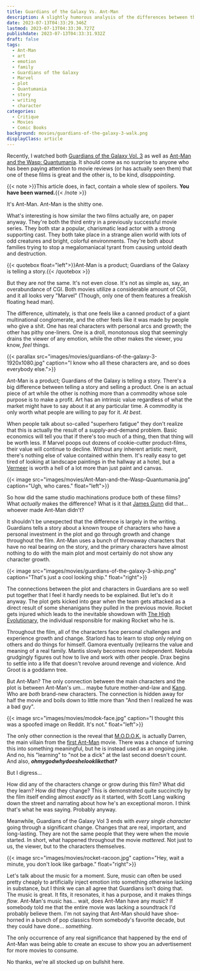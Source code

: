 ```yaml
---
title: Guardians of the Galaxy Vs. Ant-Man
description: A slightly humorous analysis of the differences between the third Guardians of the Galaxy movie and the third Ant-Man movie
date: 2023-07-13T04:33:29.346Z
lastmod: 2023-07-13T04:33:30.727Z
publishdate: 2023-07-13T04:33:31.932Z
draft: false
tags:
  - Ant-Man
  - art
  - emotion
  - family
  - Guardians of the Galaxy
  - Marvel
  - plot
  - Quantumania
  - story
  - writing
  - character
categories:
  - Critique
  - Movies
  - Comic Books
background: movies/guardians-of-the-galaxy-3-walk.png
displayClass: article
---
```


Recently, I watched both [Guardians of the Galaxy Vol. 3](https://en.wikipedia.org/wiki/Guardians_of_the_Galaxy_Vol._3 "The good one") as well as [Ant-Man and the Wasp: Quantumania](https://en.wikipedia.org/wiki/Ant-Man_and_the_Wasp:_Quantumania "The bad one"). It should come as no surprise to anyone who has been paying attention to movie reviews (or has actually seen them) that one of these films is great and the other is, to be kind, *disappointing*.

<!--more-->

{{< note >}}This article does, in fact, contain a whole slew of spoilers. **You have been warned.**{{< /note >}}

It's Ant-Man. Ant-Man is the shitty one.

What's interesting is how similar the two films actually are, on paper anyway. They're both the third entry in a previously successful movie series. They both star a popular, charismatic lead actor with a strong supporting cast. They both take place in a strange alien world with lots of odd creatures and bright, colorful environments. They're both about families trying to stop a megalomaniacal tyrant from causing untold death and destruction.

{{< quotebox float="left">}}Ant-Man is a product; Guardians of the Galaxy is telling a story.{{< /quotebox >}}

But they are *not* the same. It's not even close. It's not as simple as, say, an overabundance of CGI. Both movies utilize a considerable amount of CGI, and it all looks very "Marvel" (Though, only one of them features a freakish floating head man).

The difference, ultimately, is that one feels like a canned product of a giant multinational conglomerate, and the other feels like it was made by people who give a shit. One has real characters with personal arcs and growth; the other has pithy one-liners. One is a droll, monotonous slog that seemingly drains the viewer of any emotion, while the other makes the viewer, you know, *feel* things.

{{< parallax src="images/movies/guardians-of-the-galaxy-3-1920x1080.jpg" caption="I know who all these characters are, and so does everybody else.">}}

Ant-Man is a product; Guardians of the Galaxy is telling a story. There's a big difference between telling a story and selling a product. One is an actual piece of art while the other is nothing more than a commodity whose sole purpose is to make a profit. Art has an intrinsic value regardless of what the market might have to say about it at any particular time. A commodity is only worth what people are willing to pay for it. *At best*.

When people talk about so-called "superhero fatigue" they don't realize that this is actually the result of a supply-and-demand problem. Basic economics will tell you that if there's too much of a thing, then that thing will be worth less. If Marvel poops out dozens of cookie-cutter product-films, their value will continue to decline. Without any inherent artistic merit, there's nothing else of value contained within them. It's really easy to get tired of looking at landscape paintings in the hallway at a hotel, but a [Vermeer](https://en.wikipedia.org/wiki/Johannes_Vermeer "He paints things") is worth a hell of a lot more than just paint and canvas.

{{< image src="images/movies/Ant-Man-and-the-Wasp-Quantumania.jpg" caption="Ugh, who cares." float="left">}}

So how did the same studio machinations produce both of these films? What *actually* makes the difference? What is it that [James Gunn](https://en.wikipedia.org/wiki/James_Gunn "He's pretty OK once you get past the hair") did that... whoever made Ant-Man didn't?

It shouldn't be unexpected that the difference is largely in the writing. Guardians tells a story about a known troupe of characters who have a personal investment in the plot and go through growth and change throughout the film. Ant-Man uses a bunch of throwaway characters that have no real bearing on the story, and the primary characters have almost nothing to do with the main plot and most certainly do not show any character growth.

{{< image src="images/movies/guardians-of-the-galaxy-3-ship.png" caption="That's just a cool looking ship." float="right">}}

The connections between the plot and characters in Guardians are so well put together that I feel it hardly needs to be explained. But let's do it anyway. The plot gets kicked into gear when the team gets attacked as a direct result of some shenanigans they pulled in the previous movie. Rocket gets injured which leads to the inevitable showdown with [The High Evolutionary](https://en.wikipedia.org/wiki/High_Evolutionary "Don't worry, everybody else also hates him"), the individual responsible for making Rocket who he is.

Throughout the film, all of the characters face personal challenges and experience growth and change. Starlord has to learn to stop only relying on others and do things for himself. Gamora eventually (re)learns the value and meaning of a real family. Mantis slowly becomes more independent. Nebula grudgingly figures out how to live and work with other people. Drax begins to settle into a life that doesn't revolve around revenge and violence. And Groot is a goddamn tree.

But Ant-Man? The only connection between the main characters and the plot is between Ant-Man's um... maybe future mother-and-law and [Kang](https://en.wikipedia.org/wiki/Kang_the_Conqueror "No, not from The Simpsons"). Who are *both* brand-new characters. The connection is hidden away for half the movie and boils down to little more than "And then I realized he was a bad guy".

{{< image src="images/movies/modok-face.jpg" caption="I thought this was a spoofed image on Reddit. It's not." float="left">}}

The only other connection is the reveal that [M.O.D.O.K.](https://en.wikipedia.org/wiki/MODOK "Yes, it is a dumb acronym. Yes, that's the point.") is actually Darren, the main villain from the [first Ant-Man](https://en.wikipedia.org/wiki/Ant-Man_(film) "You remember this one, right? It was a lot better.") movie. There was a chance of turning this into something meaningful, but he is instead used as an ongoing joke. And no, his "learning" to "not be a dick" at the last second doesn't count. And also, ***ohmygodwhydoeshelooklikethat?***

But I digress...

How did any of the characters change or grow during this film? What did they learn? How did they change? This is demonstrated quite succinctly by the film itself ending almost *exactly* as it started, with Scott Lang walking down the street and narrating about how he's an exceptional moron. I think that's what he was saying. Probably anyway.

Meanwhile, Guardians of the Galaxy Vol 3 ends with *every single character* going through a significant change. Changes that are real, important, and long-lasting. They are not the same people that they were when the movie started. In short, what happened throughout the movie *mattered*. Not just to us, the viewer, but to the characters themselves.

{{< image src="images/movies/rocket-racoon.jpg" caption="Hey, wait a minute, you don't look like garbage." float="right">}}

Let's talk about the music for a moment. Sure, music can often be used pretty cheaply to artificially inject emotion into something otherwise lacking in substance, but I think we can all agree that Guardians isn't doing that. The music is great. It fits, it resonates, it has a purpose, and it makes things *flow*. Ant-Man's music has... wait, does Ant-Man have any music? If somebody told me that the entire movie was lacking a soundtrack I'd probably believe them. I'm not saying that Ant-Man should have shoe-horned in a bunch of pop classics from somebody's favorite decade, but they could have done... *something*.

The only occurrence of any real significance that happened by the end of Ant-Man was being able to create an excuse to show you an advertisement for more movies to consume.

No thanks, we're all stocked up on bullshit here.
